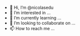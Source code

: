 - 👋 Hi, I’m @nicolasedu
- 👀 I’m interested in ...
- 🌱 I’m currently learning ...
- 💞️ I’m looking to collaborate on ...
- 📫 How to reach me ...

<!---
nicolasedu/nicolasedu is a ✨ special ✨ repository because its `README.md` (this file) appears on your GitHub profile.
You can click the Preview link to take a look at your changes.
--->

